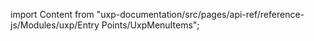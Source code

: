 
import Content from "uxp-documentation/src/pages/api-ref/reference-js/Modules/uxp/Entry Points/UxpMenuItems";

<Content query="product=photoshop"/>
